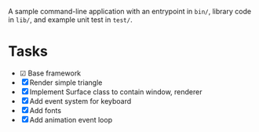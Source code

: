 A sample command-line application with an entrypoint in `bin/`, library code
in `lib/`, and example unit test in `test/`.

# Tasks
- ☑ Base framework
- ☒ Render simple triangle
- ☒ Implement Surface class to contain window, renderer
- ☒ Add event system for keyboard
- ☒ Add fonts
- ☒ Add animation event loop

